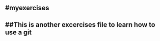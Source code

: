 #myexercises
------------------------
##This is another excercises file to learn how to use a git
------------------------


